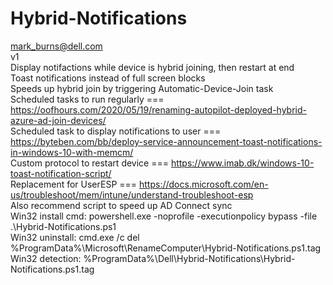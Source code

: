 # Hybrid-Notifications
mark_burns@dell.com  
v1  
Display notifactions while device is hybrid joining, then restart at end  
Toast notifications instead of full screen blocks  
Speeds up hybrid join by triggering Automatic-Device-Join task  
Scheduled tasks to run regularly === https://oofhours.com/2020/05/19/renaming-autopilot-deployed-hybrid-azure-ad-join-devices/  
Scheduled task to display notifications to user === https://byteben.com/bb/deploy-service-announcement-toast-notifications-in-windows-10-with-memcm/  
Custom protocol to restart device === https://www.imab.dk/windows-10-toast-notification-script/  
Replacement for UserESP === https://docs.microsoft.com/en-us/troubleshoot/mem/intune/understand-troubleshoot-esp  
Also recommend script to speed up AD Connect sync  
Win32 install cmd: powershell.exe -noprofile -executionpolicy bypass -file .\Hybrid-Notifications.ps1  
Win32 uninstall: cmd.exe /c del %ProgramData%\Microsoft\RenameComputer\Hybrid-Notifications.ps1.tag  
Win32 detection: %ProgramData%\Dell\Hybrid-Notifications\Hybrid-Notifications.ps1.tag  
